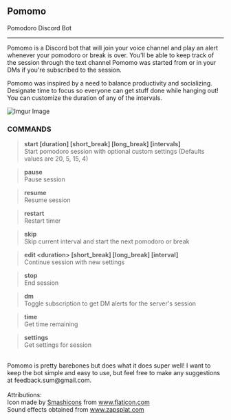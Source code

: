 ## Pomomo
Pomodoro Discord Bot
__________
Pomomo is a Discord bot that will join your voice channel and play an alert whenever your pomodoro or break is over. You'll be able to keep track of the session through the text channel Pomomo was started from or in your DMs if you're subscribed to the session.

Pomomo was inspired by a need to balance productivity and socializing. Designate time to focus so everyone can get stuff done while hanging out! You can customize the duration of any of the intervals.

![Imgur Image](https://i.imgur.com/bVMTAIi.png)

### COMMANDS
>**start \[duration] \[short_break] \[long_break] \[intervals]**\
>Start pomodoro session with optional custom settings (Defaults values are 20, 5, 15, 4)

>**pause**\
>Pause session

>**resume**\
>Resume session

>**restart**\
>Restart timer

>**skip**\
>Skip current interval and start the next pomodoro or break

>**edit \<duration> \[short_break] \[long_break] \[interval]**\
>Continue session with new settings

>**stop**\
>End session

>**dm**\
>Toggle subscription to get DM alerts for the server's session

>**time**\
>Get time remaining

>**settings**\
>Get settings for session

<div><br />Pomomo is pretty barebones but does what it does super well! I want to keep the bot simple and easy to use, but feel free to make any suggestions at feedback.sum@gmail.com.</div>

<div><br />Attributions:<br />Icon made by <a href="https://www.flaticon.com/authors/smashicons" title="Smashicons">Smashicons</a> from <a href="https://www.flaticon.com/" title="Flaticon">www.flaticon.com</a><br />Sound effects obtained from <a href="https://www.zapsplat.com/">www.zapsplat.com</a></div>